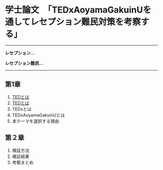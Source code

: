 # 学士論文　「TEDxAoyamaGakuinUを通してレセプション難民対策を考察する」

***
**レセプション...**

**レセプション難民...**

***

## 第1章
1. [TEDとは](https://github.com/furuhashilab/www4katoyuka/blob/master/%E7%AC%AC1%E7%AB%A0.md)
1. [TEDとは](./%E7%AC%AC1%E7%AB%A0.md)
2. TEDxとは
3. TEDxAoyamaGakuinUとは
4. 本テーマを選択する理由

## 第２章
1. 検証方法
2. 検証結果
3. 考察まとめ




